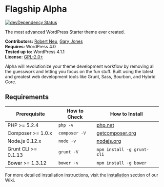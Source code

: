 # Flagship Alpha

[![devDependency Status](https://david-dm.org/FlagshipWP/alpha/dev-status.svg)](https://david-dm.org/FlagshipWP/alpha#info=devDependencies)

The most advanced WordPress Starter theme ever created.

__Contributors:__ [Robert Neu](https://github.com/robneu), [Gary Jones](https://github.com/GaryJones)  
__Requires:__ WordPress 4.0  
__Tested up to:__ WordPress 4.1.1  
__License:__ [GPL-2.0+](http://www.gnu.org/licenses/gpl-2.0.html)  

Alpha will revolutionize your theme development workflow by removing all the guesswork and letting you focus on the fun stuff. Built using the latest and greatest web development tools like Grunt, Sass, Bourbon, and Hybrid Core.

## Requirements

| Prerequisite        | How to Check  | How to Install
| ------------------- | ------------- | ------------- |
| PHP >= 5.2.4        | `php -v`      | [php.net](http://php.net/manual/en/install.php) |
| Composer >= 1.0.x   | `composer -V` | [getcomposer.org](https://getcomposer.org/download/) |
| Node.js 0.12.x      | `node -v`     | [nodejs.org](http://nodejs.org/) |
| Grunt CLI >= 0.1.13 | `grunt -V`    | `npm install -g grunt-cli` |
| Bower >= 1.3.12     | `bower -v`    | `npm install -g bower` |

For more detailed installation instructions, visit the [installation](https://github.com/FlagshipWP/alpha/wiki/Installing-Alpha) section of our Wiki.
